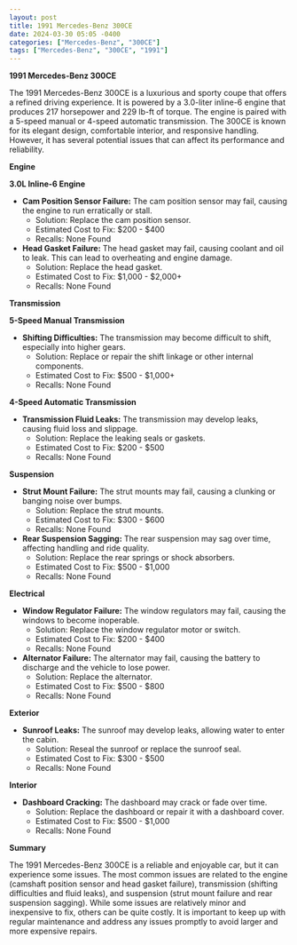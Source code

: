 ```yaml
---
layout: post
title: 1991 Mercedes-Benz 300CE
date: 2024-03-30 05:05 -0400
categories: ["Mercedes-Benz", "300CE"]
tags: ["Mercedes-Benz", "300CE", "1991"]
---
```

**1991 Mercedes-Benz 300CE**

The 1991 Mercedes-Benz 300CE is a luxurious and sporty coupe that offers a refined driving experience. It is powered by a 3.0-liter inline-6 engine that produces 217 horsepower and 229 lb-ft of torque. The engine is paired with a 5-speed manual or 4-speed automatic transmission. The 300CE is known for its elegant design, comfortable interior, and responsive handling. However, it has several potential issues that can affect its performance and reliability.

**Engine**

**3.0L Inline-6 Engine**

* **Cam Position Sensor Failure:** The cam position sensor may fail, causing the engine to run erratically or stall.
    * Solution: Replace the cam position sensor.
    * Estimated Cost to Fix: $200 - $400
    * Recalls: None Found
* **Head Gasket Failure:** The head gasket may fail, causing coolant and oil to leak. This can lead to overheating and engine damage.
    * Solution: Replace the head gasket.
    * Estimated Cost to Fix: $1,000 - $2,000+
    * Recalls: None Found

**Transmission**

**5-Speed Manual Transmission**

* **Shifting Difficulties:** The transmission may become difficult to shift, especially into higher gears.
    * Solution: Replace or repair the shift linkage or other internal components.
    * Estimated Cost to Fix: $500 - $1,000+
    * Recalls: None Found

**4-Speed Automatic Transmission**

* **Transmission Fluid Leaks:** The transmission may develop leaks, causing fluid loss and slippage.
    * Solution: Replace the leaking seals or gaskets.
    * Estimated Cost to Fix: $200 - $500
    * Recalls: None Found

**Suspension**

* **Strut Mount Failure:** The strut mounts may fail, causing a clunking or banging noise over bumps.
    * Solution: Replace the strut mounts.
    * Estimated Cost to Fix: $300 - $600
    * Recalls: None Found
* **Rear Suspension Sagging:** The rear suspension may sag over time, affecting handling and ride quality.
    * Solution: Replace the rear springs or shock absorbers.
    * Estimated Cost to Fix: $500 - $1,000
    * Recalls: None Found

**Electrical**

* **Window Regulator Failure:** The window regulators may fail, causing the windows to become inoperable.
    * Solution: Replace the window regulator motor or switch.
    * Estimated Cost to Fix: $200 - $400
    * Recalls: None Found
* **Alternator Failure:** The alternator may fail, causing the battery to discharge and the vehicle to lose power.
    * Solution: Replace the alternator.
    * Estimated Cost to Fix: $500 - $800
    * Recalls: None Found

**Exterior**

* **Sunroof Leaks:** The sunroof may develop leaks, allowing water to enter the cabin.
    * Solution: Reseal the sunroof or replace the sunroof seal.
    * Estimated Cost to Fix: $300 - $500
    * Recalls: None Found

**Interior**

* **Dashboard Cracking:** The dashboard may crack or fade over time.
    * Solution: Replace the dashboard or repair it with a dashboard cover.
    * Estimated Cost to Fix: $500 - $1,000
    * Recalls: None Found

**Summary**

The 1991 Mercedes-Benz 300CE is a reliable and enjoyable car, but it can experience some issues. The most common issues are related to the engine (camshaft position sensor and head gasket failure), transmission (shifting difficulties and fluid leaks), and suspension (strut mount failure and rear suspension sagging). While some issues are relatively minor and inexpensive to fix, others can be quite costly. It is important to keep up with regular maintenance and address any issues promptly to avoid larger and more expensive repairs.
